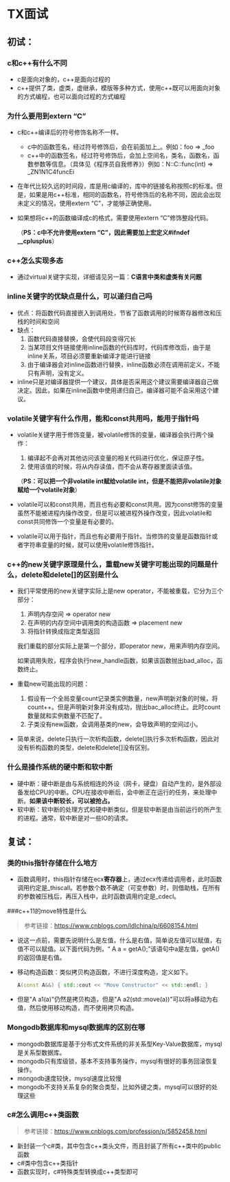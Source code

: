 # TX面试

## 初试：

### c和c++有什么不同

- c是面向对象的，c++是面向过程的
- c++提供了类，虚类，虚继承，模版等多种方式，使用c++既可以用面向对象的方式编程，也可以面向过程的方式编程

### 为什么要用到extern “C”

- c和c++编译后的符号修饰名称不一样。

  - c中的函数签名，经过符号修饰后，会在前面加上_。例如：foo => _foo
  - c++中的函数签名，经过符号修饰后，会加上空间名，类名，函数名，函数参数等信息。（具体见《程序员自我修养》）例如：N::C::func(int) => _ZN1N1C4funcEi

- 在年代比较久远的时间段，库是用c编译的，库中的链接名称按照c的标准。但是，如果是用c++标准，相同的函数名，符号修饰后的名称不同，因此会出现未定义的情况，使用extern “C”，才能够正确使用。

- 如果想将c++的函数编译成c的格式，需要使用extern “C”修饰整段代码。

  （**PS：c中不允许使用extern “C”，因此需要加上宏定义#ifndef __cplusplus**）

### c++怎么实现多态

- 通过virtual关键字实现，详细请见另一篇：**C语言中类和虚类有关问题**

### inline关键字的优缺点是什么，可以递归自己吗

- 优点：将函数代码直接嵌入到调用处，节省了函数调用的时候寄存器修改和压栈的时间和空间
- 缺点：
  1. 函数代码直接替换，会使代码段变得冗长
  2. 当某项目文件链接使用inline函数的代码库时，代码库修改后，由于是inline关系，项目必须要重新编译才能进行链接
  3. 由于编译器会对inline函数进行替换，inline函数必须在调用前定义，不能只有声明，没有定义。
- inline只是对编译器提供一个建议，具体是否采用这个建议需要编译器自己做决定。因此，如果在inline函数中使用递归自己，编译器可能不会采用这个建议。

### volatile关键字有什么作用，能和const共用吗，能用于指针吗

- volatile关键字用于修饰变量，被volatile修饰的变量，编译器会执行两个操作：

  1. 编译起不会再对其他访问该变量的相关代码进行优化，保证原子性。
  2. 使用该值的时候，将从内存读值，而不会从寄存器里面读该值。

  （**PS：可以把一个非volatile int赋给volatile int，但是不能把非volatile对象赋给一个volatile对象**）

- volatile可以和const共用，而且也有必要和const共用。因为const修饰的变量虽然不能被进程内操作改变，但是可以被进程外操作改变，因此volatile和const共同修饰一个变量是有必要的。

- volatile可以用于指针，而且也有必要用于指针。当修饰的变量是函数指针或者字符串变量的时候，就可以使用volatile修饰指针。

### c++的new关键字原理是什么，重载new关键字可能出现的问题是什么，delete和delete[]的区别是什么

- 我们平常使用的new关键字实际上是new operator，不能被重载，它分为三个部分：

  1. 声明内存空间 => operator new
  2. 在声明的内存空间中调用类的构造函数 => placement new
  3. 将指针转换成指定类型返回

  我们重载的部分实际上是第一个部分，即operator new，用来声明内存空间。

  如果调用失败，程序会执行new_handle函数，如果该函数抛出bad_alloc，函数终止。

- 重载new可能出现的问题：

  1. 假设有一个全局变量count记录类实例数量，new声明新对象的时候，将count++。但是声明新对象并没有成功，抛出bac_alloc终止。此时count数量就和实例数量不匹配了。
  2. 子类没有new函数，会调用基类的new，会导致声明的空间过小。

- 简单来说，delete只执行一次析构函数，delete[]执行多次析构函数，因此对没有析构函数的类型，delete和delete[]没有区别。

### 什么是操作系统的硬中断和软中断

- 硬中断：硬中断是由与系统相连的外设（网卡，硬盘）自动产生的，是外部设备发给CPU的中断。CPU在接收中断后，会中断正在运行的任务，来处理中断。**如果该中断较长，可以被抢占。**
- 软中断：软中断的处理方式和硬中断类似，但是软中断是由当前运行的所产生的进程。通常，软中断是对一些IO的请求。

## 复试：

### 类的this指针存储在什么地方

- 函数调用时，this指针存储在ecx**寄存器**上，通过ecx传递给调用者，此时函数调用约定是\_thiscall。若参数个数不确定（可变参数）时，则借助栈，在所有的参数被压栈后，再压入栈中，此时函数调用约定是\_cdecl。

###c++11的move特性是什么

> 参考链接：https://www.cnblogs.com/ldlchina/p/6608154.html

- 说这一点前，需要先说明什么是左值，什么是右值，简单说左值可以赋值，右值不可以赋值。以下面代码为例，“ A a = getA();”该语句中a是左值，getA()的返回值是右值。

- 移动构造函数：类似拷贝构造函数，不进行深度构造，定义如下。

  ```c++
  A(const A&&) { std::cout << "Move Constructor" << std::endl; }
  ```

- 但是"A a1(a)"仍然是拷贝构造，但是"A a2(std::move(a))"可以将a移动为右值，然后使用移动构造，而不使用拷贝构造。

### Mongodb数据库和mysql数据库的区别在哪

- mongodb数据库是基于分布式文件系统的非关系型Key-Value数据库，mysql是关系型数据库。
- mongodb只有库级锁，基本不支持事务操作，mysql有很好的事务回滚恢复操作。
- mongodb速度较快，mysql速度比较慢
- mongodb不支持关系复杂的聚合类型，比如外键之类，mysql可以很好的处理这些

### c#怎么调用c++类函数

> 参考链接：https://www.cnblogs.com/profession/p/5852458.html

- 新封装一个c#类，其中包含c++类头文件，而且封装了所有c++类中的public函数
- c#类中包含c++类指针
- 函数实现时，c#特殊类型转换成c++类型即可